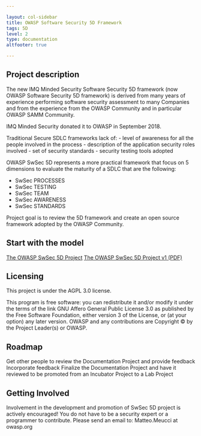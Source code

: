 ```yaml
---

layout: col-sidebar
title: OWASP Software Security 5D Framework
tags: 5D
level: 2
type: documentation
altfooter: true

---
```

## Project description
The new IMQ Minded Security Software Security 5D framework (now OWASP Software Security 5D framework) is derived from many years of experience performing software security assessment to many Companies and from the experience from the OWASP Community and in particular OWASP SAMM Community.

IMQ Minded Security donated it to OWASP in September 2018.

Traditional Secure SDLC frameworks lack of: - level of awareness for all the people involved in the process - description of the application security roles involved - set of security standards - security testing tools adopted

OWASP SwSec 5D represents a more practical framework that focus on 5 dimensions to evaluate the maturity of a SDLC that are the following:
- SwSec PROCESSES
- SwSec TESTING
- SwSec TEAM
- SwSec AWARENESS
- SwSec STANDARDS

Project goal is to review the 5D framework and create an open source framework adopted by the OWASP Community.

## Start with the model

[The OWASP SwSec 5D Project](https://github.com/OWASP/www-project-software-security-5d-framework/blob/master/README.md)
[The OWASP SwSec 5D Project v1 (PDF)](https://github.com/OWASP/www-project-software-security-5d-framework/blob/4c4ea93b21ebec6ace6e26be0f66b5dda9c327cf/assets/images/OWASP%20SwSec%205D%20Framework%20v1.pdf)


## Licensing
This project is under the AGPL 3.0 license.

This program is free software: you can redistribute it and/or modify it under the terms of the link GNU Affero General Public License 3.0 as published by the Free Software Foundation, either version 3 of the License, or (at your option) any later version. OWASP and any contributions are Copyright © by the Project Leader(s) or OWASP.

## Roadmap
Get other people to review the Documentation Project and provide feedback
Incorporate feedback
Finalize the Documentation Project and have it reviewed to be promoted from an Incubator Project to a Lab Project

## Getting Involved
Involvement in the development and promotion of SwSec 5D project is actively encouraged! You do not have to be a security expert or a programmer to contribute. Please send an email to: Matteo.Meucci at owasp.org


